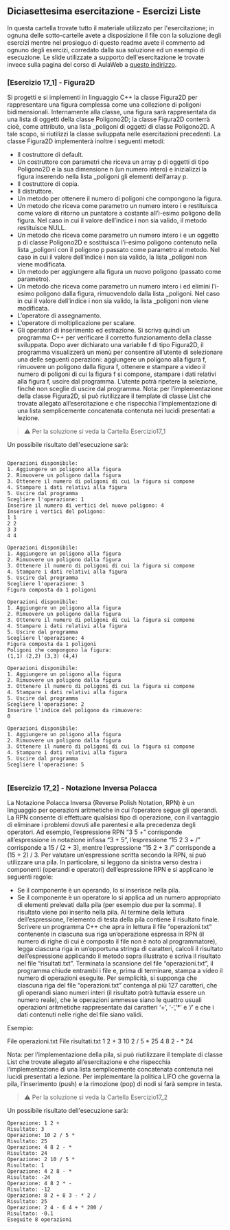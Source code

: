 ## Diciasettesima esercitazione - Esercizi Liste

In questa cartella trovate tutto il materiale utilizzato per l'esercitazione; in ognuna delle sotto-cartelle avete a disposizione il file con la soluzione degli esercizi mentre nel prosieguo di questo readme avete il commento ad ognuno degli esercizi, corredato dalla sua soluzione ed un esempio di esecuzione. Le slide utilizzate a supporto dell'esercitazione le trovate invece sulla pagina del corso di AulaWeb a [questo indirizzo](https://2022.aulaweb.unige.it/course/view.php?id=4289).

### [Esercizio 17_1] - Figura2D

Si progetti e si implementi in linguaggio C++ la classe Figura2D per rappresentare una figura complessa come una collezione di poligoni bidimensionali. Internamente alla classe, una figura sarà rappresentata da una lista di oggetti della classe Poligono2D; la classe Figura2D conterrà cioè, come attributo, una lista _poligoni di oggetti di classe Poligono2D. A tale scopo, si riutilizzi la classe sviluppata nelle esercitazioni precedenti. La classe Figura2D implementerà inoltre i seguenti metodi:
-	Il costruttore di default.
-	Un costruttore con parametri che riceva un array p di oggetti di tipo Poligono2D e la sua dimensione n (un numero intero) e inizializzi la figura inserendo nella lista _poligoni gli elementi dell’array p.
-	Il costruttore di copia.
-	Il distruttore.
-	Un metodo per ottenere il numero di poligoni che compongono la figura.
-	Un metodo che riceva come parametro un numero intero i e restituisca come valore di ritorno un puntatore a costante all’i-esimo poligono della figura. Nel caso in cui il valore dell’indice i non sia valido, il metodo restituisce NULL.
-	Un metodo che riceva come parametro un numero intero i e un oggetto p di classe Poligono2D e sostituisca l’i-esimo poligono contenuto nella lista _poligoni con il poligono p passato come parametro al metodo. Nel caso in cui il valore dell’indice i non sia valido, la lista _poligoni non viene modificata.
-	Un metodo per aggiungere alla figura un nuovo poligono (passato come parametro).
-	Un metodo che riceva come parametro un numero intero i ed elimini l’i-esimo poligono dalla figura, rimuovendolo dalla lista _poligoni. Nel caso in cui il valore dell’indice i non sia valido, la lista _poligoni non viene modificata.
-	L’operatore di assegnamento.
-	L’operatore di moltiplicazione per scalare.
-	Gli operatori di inserimento ed estrazione.
Si scriva quindi un programma C++ per verificare il corretto funzionamento della classe sviluppata. Dopo aver dichiarato una variabile f di tipo Figura2D, il programma visualizzerà un menù per consentire all’utente di selezionare una delle seguenti operazioni: aggiungere un poligono alla figura f, rimuovere un poligono dalla figura f, ottenere e stampare a video il numero di poligoni di cui la figura f si compone, stampare i dati relativi alla figura f, uscire dal programma. L’utente potrà ripetere la selezione, finché non sceglie di uscire dal programma. 
Nota: per l’implementazione della classe Figura2D, si può riutilizzare il template di classe List che trovate allegato all’esercitazione e che rispecchia l’implementazione di una lista semplicemente concatenata contenuta nei lucidi presentati a lezione.

> :warning: Per la soluzione si veda la Cartella Esercizio17_1

Un possibile risultato dell'esecuzione sarà:

```

Operazioni disponibile: 
1. Aggiungere un poligono alla figura
2. Rimuovere un poligono dalla figura
3. Ottenere il numero di poligoni di cui la figura si compone
4. Stampare i dati relativi alla figura
5. Uscire dal programma
Scegliere l'operazione: 1
Inserire il numero di vertici del nuovo poligono: 4
Inserire i vertici del poligono: 
1 1
2 2
3 3
4 4

Operazioni disponibile: 
1. Aggiungere un poligono alla figura
2. Rimuovere un poligono dalla figura
3. Ottenere il numero di poligoni di cui la figura si compone
4. Stampare i dati relativi alla figura
5. Uscire dal programma
Scegliere l'operazione: 3
Figura composta da 1 poligoni

Operazioni disponibile: 
1. Aggiungere un poligono alla figura
2. Rimuovere un poligono dalla figura
3. Ottenere il numero di poligoni di cui la figura si compone
4. Stampare i dati relativi alla figura
5. Uscire dal programma
Scegliere l'operazione: 4
Figura composta da 1 poligoni
Poligoni che compongono la figura:
(1,1) (2,2) (3,3) (4,4) 

Operazioni disponibile: 
1. Aggiungere un poligono alla figura
2. Rimuovere un poligono dalla figura
3. Ottenere il numero di poligoni di cui la figura si compone
4. Stampare i dati relativi alla figura
5. Uscire dal programma
Scegliere l'operazione: 2
Inserire l'indice del poligono da rimuovere: 
0

Operazioni disponibile: 
1. Aggiungere un poligono alla figura
2. Rimuovere un poligono dalla figura
3. Ottenere il numero di poligoni di cui la figura si compone
4. Stampare i dati relativi alla figura
5. Uscire dal programma
Scegliere l'operazione: 5


```

### [Esercizio 17_2] - Notazione Inversa Polacca

La Notazione Polacca Inversa (Reverse Polish Notation, RPN) è un linguaggio per operazioni aritmetiche in cui l’operatore segue gli operandi. La RPN consente di effettuare qualsiasi tipo di operazione, con il vantaggio di eliminare i problemi dovuti alle parentesi e alla precedenza degli operatori. Ad esempio, l’espressione RPN “3 5 +” corrisponde all’espressione in notazione inﬁssa “3 + 5”, l’espressione “15 2 3 + /” corrisponde a 15 / (2 + 3), mentre l’espressione “15 2 + 3 /” corrisponde a (15 + 2) / 3.
Per valutare un’espressione scritta secondo la RPN, si può utilizzare una pila. In particolare, si leggono da sinistra verso destra i componenti (operandi e operatori) dell’espressione RPN e si applicano le seguenti regole:
-	Se il componente è un operando, lo si inserisce nella pila. 
-	Se il componente è un operatore lo si applica ad un numero appropriato di elementi prelevati dalla pila (per esempio due per la somma). Il risultato viene poi inserito nella pila.
Al termine della lettura dell’espressione, l’elemento di testa della pila contiene il risultato finale.
Scrivere un programma C++ che apra in lettura il file “operazioni.txt” contenente in ciascuna sua riga un’operazione espressa in RPN (il numero di righe di cui è composto il file non è noto al programmatore), legga ciascuna riga in un’opportuna stringa di caratteri, calcoli il risultato dell’espressione applicando il metodo sopra illustrato e scriva il risultato nel file “risultati.txt”. Terminata la scansione del file “operazioni.txt”, il programma chiude entrambi i file e, prima di terminare, stampa a video il numero di operazioni eseguite. Per semplicità, si supponga che ciascuna riga del file “operazioni.txt” contenga al più 127 caratteri, che gli operandi siano numeri interi (il risultato potrà tuttavia essere un numero reale), che le operazioni ammesse siano le quattro usuali operazioni aritmetiche rappresentate dai caratteri ‘+’, ‘-‘,’*’ e ‘/’ e che i dati contenuti nelle righe del file siano validi.

Esempio:

File operazioni.txt		File risultati.txt
1 2 +					3
10 2 / 5 *				25
4 8 2 - *				24

Nota: per l’implementazione della pila, si può riutilizzare il template di classe List che trovate allegato all’esercitazione e che rispecchia l’implementazione di una lista semplicemente concatenata contenuta nei lucidi presentati a lezione. Per implementare la politica LIFO che governa la pila, l’inserimento (push) e la rimozione (pop) di nodi si farà sempre in testa.

> :warning: Per la soluzione si veda la Cartella Esercizio17_2


Un possibile risultato dell'esecuzione sarà:

```
Operazione: 1 2 +
Risultato: 3
Operazione: 10 2 / 5 *
Risultato: 25
Operazione: 4 8 2 - *
Risultato: 24
Operazione: 2 10 / 5 *
Risultato: 1
Operazione: 4 2 8 - *
Risultato: -24
Operazione: 4 8 2 * -
Risultato: -12
Operazione: 8 2 + 8 3 - * 2 /
Risultato: 25
Operazione: 2 4 - 6 4 + * 200 /
Risultato: -0.1
Eseguite 8 operazioni
```